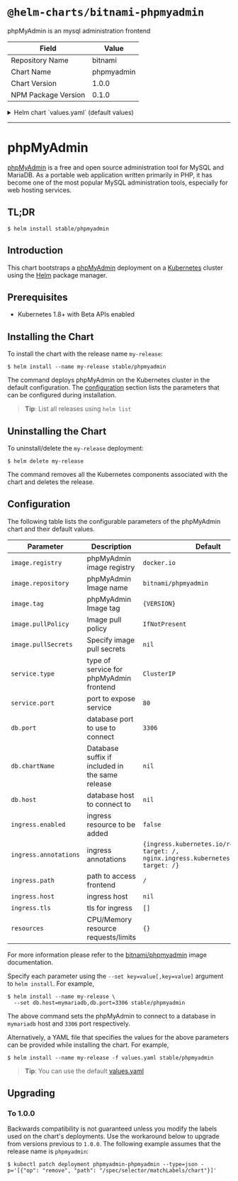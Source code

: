 # `@helm-charts/bitnami-phpmyadmin`

phpMyAdmin is an mysql administration frontend

| Field               | Value      |
| ------------------- | ---------- |
| Repository Name     | bitnami    |
| Chart Name          | phpmyadmin |
| Chart Version       | 1.0.0      |
| NPM Package Version | 0.1.0      |

<details>

<summary>Helm chart `values.yaml` (default values)</summary>

```yaml
## Bitnami WordPress image version
## ref: https://hub.docker.com/r/bitnami/phpmyadmin/tags/
##
image:
  registry: docker.io
  repository: bitnami/phpmyadmin
  tag: 4.8.2-debian-9
  ## Specify a imagePullPolicy
  pullPolicy: IfNotPresent
  ## Optionally specify an array of imagePullSecrets.
  ## Secrets must be manually created in the namespace.
  ## ref: https://kubernetes.io/docs/tasks/configure-pod-container/pull-image-private-registry/
  ##
  # pullSecrets:
  #   - myRegistrKeySecretName

## User of the application
## ref: https://github.com/bitnami/bitnami-docker-phpmyadmin#environment-variables
##
service:
  type: ClusterIP
  port: 80

db:
  ## using default mysql port explicitly
  port: 3306
  ## if you are deploying it as part of a release, and the db is also in the release
  ## you can pass a suffix that will be used to find the DB in releasename-dbSuffix
  ## please note that this setting precedes dbHost
  # chartName: mariadb
  # host: foo

ingress:
  enabled: false
  annotations:
    ingress.kubernetes.io/rewrite-target: /
    nginx.ingress.kubernetes.io/rewrite-target: /
    # kubernetes.io/ingress.class: nginx
    # kubernetes.io/tls-acme: "true"
  ## path you want to map the phpmyadmin interface to
  path: /
  # host: foo
  tls: []
  #  - secretName: chart-example-tls
  #    hosts:
  #      - chart-example.local

## Enable liveness and readiness probes
probesEnabled: true

resources:
  {}
  # We usually recommend not to specify default resources and to leave this as a conscious
  # choice for the user. This also increases chances charts run on environments with little
  # resources, such as Minikube. If you do want to specify resources, uncomment the following
  # lines, adjust them as necessary, and remove the curly braces after 'resources:'.
  # limits:
  #  cpu: 100m
  #  memory: 128Mi
  # requests:
  #  cpu: 100m
  #  memory: 128Mi
```

</details>

---

# phpMyAdmin

[phpMyAdmin](https://www.phpmyadmin.net/) is a free and open source administration tool for MySQL and MariaDB. As a portable web application written primarily in PHP, it has become one of the most popular MySQL administration tools, especially for web hosting services.

## TL;DR

```console
$ helm install stable/phpmyadmin
```

## Introduction

This chart bootstraps a [phpMyAdmin](https://github.com/bitnami/bitnami-docker-phpmyadmin) deployment on a [Kubernetes](http://kubernetes.io) cluster using the [Helm](https://helm.sh) package manager.

## Prerequisites

- Kubernetes 1.8+ with Beta APIs enabled

## Installing the Chart

To install the chart with the release name `my-release`:

```console
$ helm install --name my-release stable/phpmyadmin
```

The command deploys phpMyAdmin on the Kubernetes cluster in the default configuration. The [configuration](#configuration) section lists the parameters that can be configured during installation.

> **Tip**: List all releases using `helm list`

## Uninstalling the Chart

To uninstall/delete the `my-release` deployment:

```console
$ helm delete my-release
```

The command removes all the Kubernetes components associated with the chart and deletes the release.

## Configuration

The following table lists the configurable parameters of the phpMyAdmin chart and their default values.

| Parameter             | Description                                     | Default                                                                                    |
| --------------------- | ----------------------------------------------- | ------------------------------------------------------------------------------------------ |
| `image.registry`      | phpMyAdmin image registry                       | `docker.io`                                                                                |
| `image.repository`    | phpMyAdmin Image name                           | `bitnami/phpmyadmin`                                                                       |
| `image.tag`           | phpMyAdmin Image tag                            | `{VERSION}`                                                                                |
| `image.pullPolicy`    | Image pull policy                               | `IfNotPresent`                                                                             |
| `image.pullSecrets`   | Specify image pull secrets                      | `nil`                                                                                      |
| `service.type`        | type of service for phpMyAdmin frontend         | `ClusterIP`                                                                                |
| `service.port`        | port to expose service                          | `80`                                                                                       |
| `db.port`             | database port to use to connect                 | `3306`                                                                                     |
| `db.chartName`        | Database suffix if included in the same release | `nil`                                                                                      |
| `db.host`             | database host to connect to                     | `nil`                                                                                      |
| `ingress.enabled`     | ingress resource to be added                    | `false`                                                                                    |
| `ingress.annotations` | ingress annotations                             | `{ingress.kubernetes.io/rewrite-target: /, nginx.ingress.kubernetes.io/rewrite-target: /}` |
| `ingress.path`        | path to access frontend                         | `/`                                                                                        |
| `ingress.host`        | ingress host                                    | `nil`                                                                                      |
| `ingress.tls`         | tls for ingress                                 | `[]`                                                                                       |
| `resources`           | CPU/Memory resource requests/limits             | `{}`                                                                                       |

For more information please refer to the [bitnami/phpmyadmin](http://github.com/bitnami/bitnami-docker-Phpmyadmin) image documentation.

Specify each parameter using the `--set key=value[,key=value]` argument to `helm install`. For example,

```console
$ helm install --name my-release \
  --set db.host=mymariadb,db.port=3306 stable/phpmyadmin
```

The above command sets the phpMyAdmin to connect to a database in `mymariadb` host and `3306` port respectively.

Alternatively, a YAML file that specifies the values for the above parameters can be provided while installing the chart. For example,

```console
$ helm install --name my-release -f values.yaml stable/phpmyadmin
```

> **Tip**: You can use the default [values.yaml](values.yaml)

## Upgrading

### To 1.0.0

Backwards compatibility is not guaranteed unless you modify the labels used on the chart's deployments.
Use the workaround below to upgrade from versions previous to `1.0.0`. The following example assumes that the release name is `phpmyadmin`:

```console
$ kubectl patch deployment phpmyadmin-phpmyadmin --type=json -p='[{"op": "remove", "path": "/spec/selector/matchLabels/chart"}]'
```
